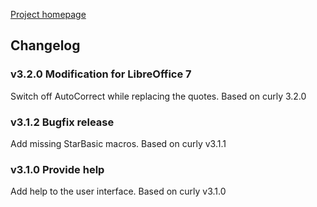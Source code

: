 [Project homepage](index)

## Changelog

### v3.2.0 Modification for LibreOffice 7

Switch off AutoCorrect while replacing the quotes. Based on curly 3.2.0


### v3.1.2 Bugfix release

Add missing StarBasic macros. Based on curly v3.1.1


### v3.1.0 Provide help

Add help to the user interface. Based on curly v3.1.0
